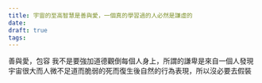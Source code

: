 ```yaml
---
title: 宇宙的至高智慧是善與愛，一個真的學習過的人必然是謙虛的
date: 
draft: true
tags:
---
```


善與愛，包容
我不是要強加道德觀倒每個人身上，所謂的謙卑是來自一個人發現宇宙很大而人微不足道而脆弱的死而復生後自然的行為表現，所以沒必要去假裝
